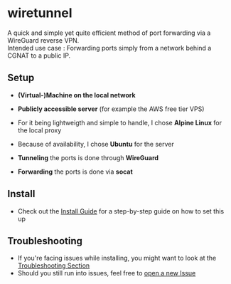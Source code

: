 # wiretunnel

A quick and simple yet quite efficient method of port forwarding via a WireGuard reverse VPN.<br/>
Intended use case : Forwarding ports simply from a network behind a CGNAT to a public IP.

## Setup

- **(Virtual-)Machine on the local network**
- **Publicly accessible server** (for example the AWS free tier VPS)


- For it being lightweigth and simple to handle, I chose **Alpine Linux** for the local proxy
- Because of availability, I chose **Ubuntu** for the server


- **Tunneling** the ports is done through **WireGuard**
- **Forwarding** the ports is done via **socat**

## Install

- Check out the [Install Guide](INSTALL.md) for a step-by-step guide on how to set this up

## Troubleshooting

- If you're facing issues while installing, you might want to look at the [Troubleshooting Section](TROUBLESHOOTING.md)
- Should you still run into issues, feel free to [open a new Issue](https://github.com/klydra/wiretunnel/issues/new)